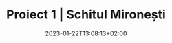 ---
title: "Proiect 1 | Schitul Mironești"
keywords: ["Schitul Mironesti"]
date: 2023-01-22T13:08:13+02:00
draft: false
type: page
layout: proiect1
sitemap_exclude: false

sitemap:
  changefreq: weekly
  filename: sitemap.xml
  priority: 1


#----------------------------------------------------/
# Page
#----------------------------------------------------/
page:
  title: "Proiect <span>1</span>"

  image:
    items:
      - title: "Schitul Mironești"
        link: ""
        image: "/gallery/executie/executie-3.jpg"
        image2x: "/gallery/executie/executie-3@2x.jpg"

---